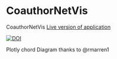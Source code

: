# CoauthorNetVis
CoauthorNetVis
[Live version of application](https://calm-dusk-34444.herokuapp.com/)

[![DOI](https://zenodo.org/badge/340018407.svg)](https://zenodo.org/badge/latestdoi/340018407)

Plotly chord Diagram thanks to @rmarren1

